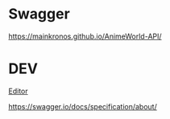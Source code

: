 # Swagger

https://mainkronos.github.io/AnimeWorld-API/


# DEV

[Editor](https://editor-next.swagger.io/)

https://swagger.io/docs/specification/about/